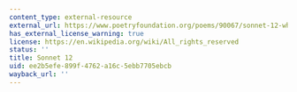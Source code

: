 ```yaml
---
content_type: external-resource
external_url: https://www.poetryfoundation.org/poems/90067/sonnet-12-when-i-do-count-the-clock-that-tells-the-time-578cfa272532b
has_external_license_warning: true
license: https://en.wikipedia.org/wiki/All_rights_reserved
status: ''
title: Sonnet 12
uid: ee2b5efe-899f-4762-a16c-5ebb7705ebcb
wayback_url: ''
---
```

